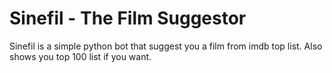 # Sinefil - The Film Suggestor
Sinefil is a simple python bot that suggest you a film from imdb top list.
Also shows you top 100 list if you want.
